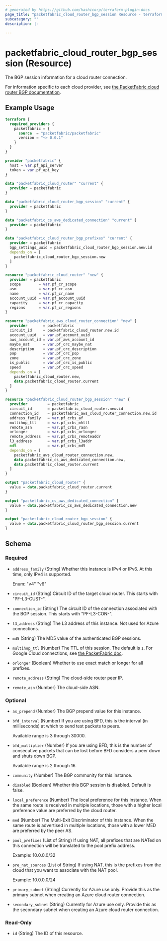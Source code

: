 ```yaml
---
# generated by https://github.com/hashicorp/terraform-plugin-docs
page_title: "packetfabric_cloud_router_bgp_session Resource - terraform-provider-packetfabric"
subcategory: ""
description: |-
  
---
```


# packetfabric_cloud_router_bgp_session (Resource)

The BGP session information for a cloud router connection. 

For information specific to each cloud provider, see [the PacketFabric cloud router BGP documentation](https://docs.packetfabric.com/cr/bgp/).

## Example Usage

```terraform
terraform {
  required_providers {
    packetfabric = {
      source  = "packetfabric/packetfabric"
      version = "~> 0.0.1"
    }
  }
}

provider "packetfabric" {
  host = var.pf_api_server
  token = var.pf_api_key
}

data "packetfabric_cloud_router" "current" {
  provider = packetfabric
}

data "packetfabric_cloud_router_bgp_session" "current" {
  provider = packetfabric
}

data "packetfabric_cs_aws_dedicated_connection" "current" {
  provider = packetfabric
}

data "packetfabric_cloud_router_bgp_prefixes" "current" {
  provider = packetfabric
  bgp_settings_uuid = packetfabric_cloud_router_bgp_session.new.id
  depends_on = [
    packetfabric_cloud_router_bgp_session.new
  ]
}

resource "packetfabric_cloud_router" "new" {
  provider = packetfabric
  scope        = var.pf_cr_scope
  asn          = var.pf_cr_asn
  name         = var.pf_cr_name
  account_uuid = var.pf_account_uuid
  capacity     = var.pf_cr_capacity
  regions      = var.pf_cr_regions
}

resource "packetfabric_aws_cloud_router_connection" "new" {
  provider       = packetfabric
  circuit_id     = packetfabric_cloud_router.new.id
  account_uuid   = var.pf_account_uuid
  aws_account_id = var.pf_aws_account_id
  maybe_nat      = var.pf_crc_maybe_nat
  description    = var.pf_crc_description
  pop            = var.pf_crc_pop
  zone           = var.pf_crc_zone
  is_public      = var.pf_crc_is_public
  speed          = var.pf_crc_speed
  depends_on = [
    packetfabric_cloud_router.new,
    data.packetfabric_cloud_router.current
  ]
}

resource "packetfabric_cloud_router_bgp_session" "new" {
  provider         = packetfabric
  circuit_id       = packetfabric_cloud_router.new.id
  connection_id    = packetfabric_aws_cloud_router_connection.new.id
  address_family   = var.pf_crbs_af
  multihop_ttl     = var.pf_crbs_mhttl
  remote_asn       = var.pf_crbs_rasn
  orlonger         = var.pf_crbs_orlonger
  remote_address   = var.pf_crbs_remoteaddr
  l3_address       = var.pf_crbs_l3addr
  md5              = var.pf_crbs_md5
  depends_on = [
    packetfabric_aws_cloud_router_connection.new,
    data.packetfabric_cs_aws_dedicated_connection.new,
    data.packetfabric_cloud_router.current
  ]
}

output "packetfabric_cloud_router" {
  value = data.packetfabric_cloud_router.current
}

output "packetfabric_cs_aws_dedicated_connection" {
  value = data.packetfabric_cs_aws_dedicated_connection.new
}

output "packetfabric_cloud_router_bgp_session" {
  value = data.packetfabric_cloud_router_bgp_session.current
}
```

<!-- schema generated by tfplugindocs -->
## Schema

### Required

- `address_family` (String) Whether this instance is IPv4 or IPv6. At this time, only IPv4 is supported.

	Enum: "v4" "v6"
- `circuit_id` (String) Circuit ID of the target cloud router. This starts with "PF-L3-CUST-".
- `connection_id` (String) The circuit ID of the connection associated with the BGP session. This starts with "PF-L3-CON-".
- `l3_address` (String) The L3 address of this instance. Not used for Azure connections.
- `md5` (String) The MD5 value of the authenticated BGP sessions.
- `multihop_ttl` (Number) The TTL of this session. The default is `1`. For Google Cloud connections, see [the PacketFabric doc](https://docs.packetfabric.com/cr/bgp/bgp_google/#ttl).
- `orlonger` (Boolean) Whether to use exact match or longer for all prefixes.
- `remote_address` (String) The cloud-side router peer IP.
- `remote_asn` (Number) The cloud-side ASN.

### Optional

- `as_prepend` (Number) The BGP prepend value for this instance.
- `bfd_interval` (Number) If you are using BFD, this is the interval (in milliseconds) at which to send test packets to peers.

	Available range is 3 through 30000.
- `bfd_multiplier` (Number) If you are using BFD, this is the number of consecutive packets that can be lost before BFD considers a peer down and shuts down BGP.

	Available range is 2 through 16.
- `community` (Number) The BGP community for this instance.
- `disabled` (Boolean) Whether this BGP session is disabled. Default is false.
- `local_preference` (Number) The local preference for this instance. When the same route is received in multiple locations, those with a higher local preference value are preferred by the cloud router.
- `med` (Number) The Multi-Exit Discriminator of this instance. When the same route is advertised in multiple locations, those with a lower MED are preferred by the peer AS.
- `pool_prefixes` (List of String) If using NAT, all prefixes that are NATed on this connection will be translated to the pool prefix address.

	Example: 10.0.0.0/32
- `pre_nat_sources` (List of String) If using NAT, this is the prefixes from the cloud that you want to associate with the NAT pool.

	Example: 10.0.0.0/24
- `primary_subnet` (String) Currently for Azure use only. Provide this as the primary subnet when creating an Azure cloud router connection.
- `secondary_subnet` (String) Currently for Azure use only. Provide this as the secondary subnet when creating an Azure cloud router connection.

### Read-Only

- `id` (String) The ID of this resource.

